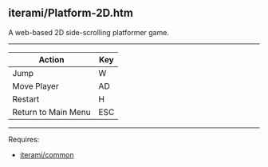 iterami/Platform-2D.htm
-----------------------

A web-based 2D side-scrolling platformer game.

---

Action              | Key
--------------------|----
Jump                | W
Move Player         | AD
Restart             | H
Return to Main Menu | ESC

---

Requires:
* [iterami/common](https://github.com/iterami/common)
